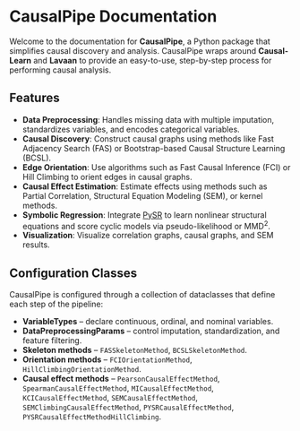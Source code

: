 # CausalPipe Documentation

Welcome to the documentation for **CausalPipe**, a Python package that simplifies causal discovery and analysis. CausalPipe wraps around **Causal-Learn** and **Lavaan** to provide an easy-to-use, step-by-step process for performing causal analysis.

## Features
- **Data Preprocessing**: Handles missing data with multiple imputation, standardizes variables, and encodes categorical variables.
- **Causal Discovery**: Construct causal graphs using methods like Fast Adjacency Search (FAS) or Bootstrap-based Causal Structure Learning (BCSL).
- **Edge Orientation**: Use algorithms such as Fast Causal Inference (FCI) or Hill Climbing to orient edges in causal graphs.
- **Causal Effect Estimation**: Estimate effects using methods such as Partial Correlation, Structural Equation Modeling (SEM), or kernel methods.
- **Symbolic Regression**: Integrate [PySR](https://github.com/MilesCranmer/PySR) to learn nonlinear structural equations and score cyclic models via pseudo-likelihood or MMD<sup>2</sup>.
- **Visualization**: Visualize correlation graphs, causal graphs, and SEM results.

## Configuration Classes

CausalPipe is configured through a collection of dataclasses that define each
step of the pipeline:

- **VariableTypes** – declare continuous, ordinal, and nominal variables.
- **DataPreprocessingParams** – control imputation, standardization, and
  feature filtering.
- **Skeleton methods** – `FASSkeletonMethod`, `BCSLSkeletonMethod`.
- **Orientation methods** – `FCIOrientationMethod`,
  `HillClimbingOrientationMethod`.
- **Causal effect methods** – `PearsonCausalEffectMethod`,
  `SpearmanCausalEffectMethod`, `MICausalEffectMethod`,
  `KCICausalEffectMethod`, `SEMCausalEffectMethod`,
  `SEMClimbingCausalEffectMethod`, `PYSRCausalEffectMethod`,
  `PYSRCausalEffectMethodHillClimbing`.
